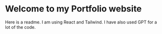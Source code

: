 # Welcome to my Portfolio website
Here is a readme. 
I am using React and Tailwind.
I have also used GPT for a lot of the code.
